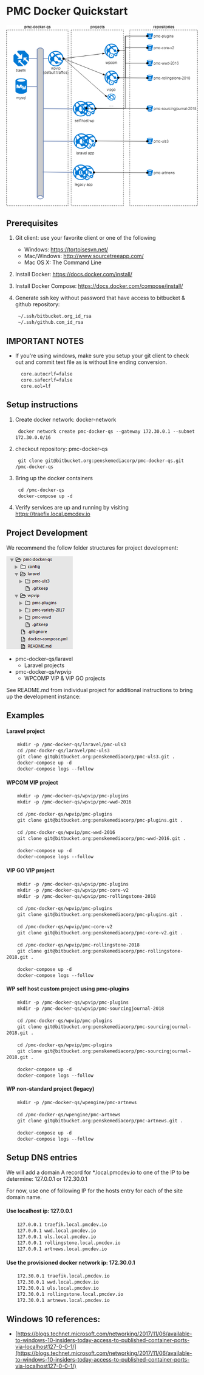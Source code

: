 # PMC Docker Quickstart

![](pmc-docker-qs.png)

## Prerequisites

1. Git client: use your favorite client or one of the following
	- Windows: https://tortoisesvn.net/
	- Mac/Windows: http://www.sourcetreeapp.com/
	- Mac OS X: The Command Line
2. Install Docker: https://docs.docker.com/install/
3. Install Docker Compose: https://docs.docker.com/compose/install/
4. Generate ssh key without password that have access to bitbucket & github repository:

		~/.ssh/bitbucket.org_id_rsa
		~/.ssh/github.com_id_rsa


## IMPORTANT NOTES
- If you're using windows, make sure you setup your git client to check out and commit text file as is without line ending conversion.

        core.autocrlf=false
        core.safecrlf=false
        core.eol=lf


## Setup instructions

1. Create docker network: docker-network

		docker network create pmc-docker-qs --gateway 172.30.0.1 --subnet 172.30.0.0/16

2. checkout repository: pmc-docker-qs

		git clone git@bitbucket.org:penskemediacorp/pmc-docker-qs.git /pmc-docker-qs

3. Bring up the docker containers

		cd /pmc-docker-qs
		docker-compose up -d

4. Verify services are up and running by visiting https://traefix.local.pmcdev.io
	

## Project Development

We recommend the follow folder structures for project development:

![](folder-structures.png)

- pmc-docker-qs/laravel
	- Laravel projects
- pmc-docker-qs/wpvip
	- WPCOMP VIP & VIP GO projects

See README.md from individual project for additional instructions to bring up the development instance:

## Examples

#### Laravel project

		mkdir -p /pmc-docker-qs/laravel/pmc-uls3
		cd /pmc-docker-qs/laravel/pmc-uls3
		git clone git@bitbucket.org:penskemediacorp/pmc-uls3.git .
		docker-compose up -d
		docker-compose logs --follow

#### WPCOM VIP project

		mkdir -p /pmc-docker-qs/wpvip/pmc-plugins
		mkdir -p /pmc-docker-qs/wpvip/pmc-wwd-2016

		cd /pmc-docker-qs/wpvip/pmc-plugins
		git clone git@bitbucket.org:penskemediacorp/pmc-plugins.git .

		cd /pmc-docker-qs/wpvip/pmc-wwd-2016
		git clone git@bitbucket.org:penskemediacorp/pmc-wwd-2016.git .

		docker-compose up -d
		docker-compose logs --follow

#### VIP GO VIP project

		mkdir -p /pmc-docker-qs/wpvip/pmc-plugins
		mkdir -p /pmc-docker-qs/wpvip/pmc-core-v2
		mkdir -p /pmc-docker-qs/wpvip/pmc-rollingstone-2018

		cd /pmc-docker-qs/wpvip/pmc-plugins
		git clone git@bitbucket.org:penskemediacorp/pmc-plugins.git .

		cd /pmc-docker-qs/wpvip/pmc-core-v2
		git clone git@bitbucket.org:penskemediacorp/pmc-core-v2.git .

		cd /pmc-docker-qs/wpvip/pmc-rollingstone-2018
		git clone git@bitbucket.org:penskemediacorp/pmc-rollingstone-2018.git .

		docker-compose up -d
		docker-compose logs --follow

#### WP self host custom project using pmc-plugins

		mkdir -p /pmc-docker-qs/wpvip/pmc-plugins
		mkdir -p /pmc-docker-qs/wpvip/pmc-sourcingjournal-2018

		cd /pmc-docker-qs/wpvip/pmc-plugins
		git clone git@bitbucket.org:penskemediacorp/pmc-sourcingjournal-2018.git .

		cd /pmc-docker-qs/wpvip/pmc-plugins
		git clone git@bitbucket.org:penskemediacorp/pmc-sourcingjournal-2018.git .

		docker-compose up -d
		docker-compose logs --follow

#### WP non-standard project (legacy)

		mkdir -p /pmc-docker-qs/wpengine/pmc-artnews

		cd /pmc-docker-qs/wpengine/pmc-artnews
		git clone git@bitbucket.org:penskemediacorp/pmc-artnews.git .

		docker-compose up -d
		docker-compose logs --follow

## Setup DNS entries
	
We will add a domain A record for *.local.pmcdev.io to one of the IP to be determine: 127.0.0.1 or 172.30.0.1

For now, use one of following IP for the hosts entry for each of the site domain name.   

#### Use localhost ip: 127.0.0.1
	
		127.0.0.1 traefik.local.pmcdev.io
		127.0.0.1 wwd.local.pmcdev.io
		127.0.0.1 uls.local.pmcdev.io
		127.0.0.1 rollingstone.local.pmcdev.io
		127.0.0.1 artnews.local.pmcdev.io

#### Use the provisioned docker network ip: 172.30.0.1

		172.30.0.1 traefik.local.pmcdev.io
		172.30.0.1 wwd.local.pmcdev.io
		172.30.0.1 uls.local.pmcdev.io
		172.30.0.1 rollingstone.local.pmcdev.io
		172.30.0.1 artnews.local.pmcdev.io


## Windows 10 references: 

- [https://blogs.technet.microsoft.com/networking/2017/11/06/available-to-windows-10-insiders-today-access-to-published-container-ports-via-localhost127-0-0-1/](https://blogs.technet.microsoft.com/networking/2017/11/06/available-to-windows-10-insiders-today-access-to-published-container-ports-via-localhost127-0-0-1/)

